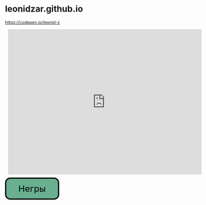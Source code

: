 # leonidzar.github.io

https://codepen.io/leonid-z




<div style="width: 640px; height: 480px; margin: 10px; position: relative;"><iframe allowfullscreen frameborder="0" style="width:640px; height:480px" src="https://lucid.app/documents/embedded/37fd7438-9087-40cc-b005-73f90c4b48a5" id="_Lz-UoBYgAag"></iframe></div>



<style>
.button_1669948093040 {
    display: inline-block !important;
    text-decoration: none !important;
    background-color: #69af90 !important;
    color: #000000 !important;
    border: 4px solid #000000 !important;
    border-radius: 17px !important;
    font-size: 29px !important;
    padding: 15px 40px !important; 
    transition: all 0.8s ease !important;
}
.button_1669948093040:hover{
    text-decoration: none !important; 
    background-color: #006089 !important;
    color: #ffeded !important;
    border-color: #006089 !important;
}
</style>
<a href="https://github.com/Leonidzar/leonidzar.github.io/blob/main/README.md" class="button_1669948093040" target="_blank">
  Негры
</a>
